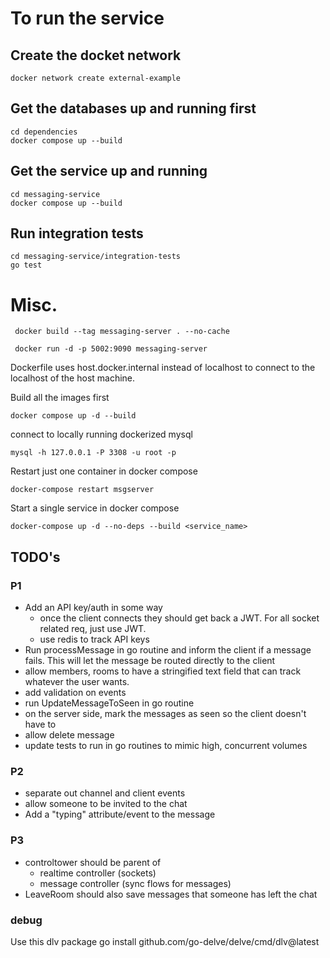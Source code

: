 # To run the service

## Create the docket network

```
docker network create external-example
```

## Get the databases up and running first

```
cd dependencies
docker compose up --build
```

## Get the service up and running

```
cd messaging-service
docker compose up --build
```

## Run integration tests

```
cd messaging-service/integration-tests
go test
```

# Misc.

```
 docker build --tag messaging-server . --no-cache
```

```
 docker run -d -p 5002:9090 messaging-server
```

Dockerfile uses host.docker.internal instead of localhost to connect to the localhost of the host machine.

Build all the images first

```
docker compose up -d --build
```

connect to locally running dockerized mysql

```
mysql -h 127.0.0.1 -P 3308 -u root -p
```

Restart just one container in docker compose

```
docker-compose restart msgserver
```

Start a single service in docker compose

```
docker-compose up -d --no-deps --build <service_name>

```

## TODO's

### P1

- Add an API key/auth in some way
  - once the client connects they should get back a JWT. For all socket related req, just use JWT.
  - use redis to track API keys
- Run processMessage in go routine and inform the client if a message fails. This will let the message be routed directly to the client
- allow members, rooms to have a stringified text field that can track whatever the user wants.
- add validation on events
- run UpdateMessageToSeen in go routine
- on the server side, mark the messages as seen so the client doesn't have to
- allow delete message
- update tests to run in go routines to mimic high, concurrent volumes

### P2

- separate out channel and client events
- allow someone to be invited to the chat
- Add a "typing" attribute/event to the message

### P3

- controltower should be parent of
  - realtime controller (sockets)
  - message controller (sync flows for messages)
- LeaveRoom should also save messages that someone has left the chat

### debug

Use this dlv package go install github.com/go-delve/delve/cmd/dlv@latest
